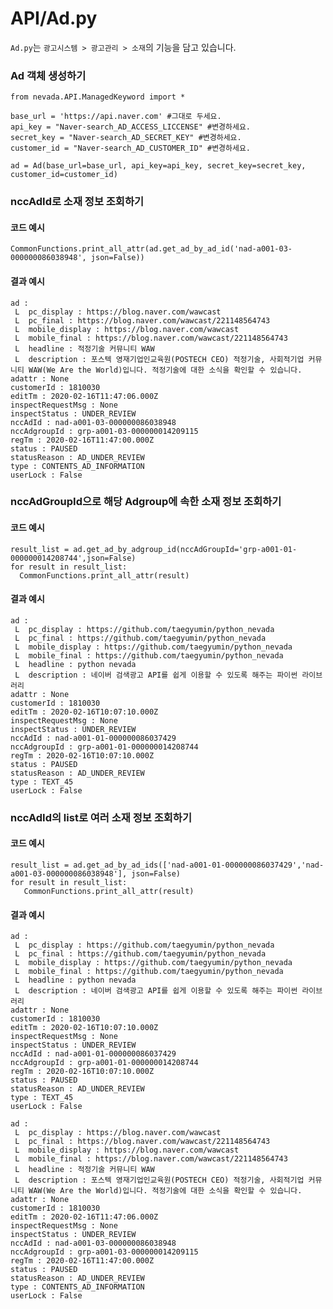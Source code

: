 # API/Ad.py

`Ad.py`는 `광고시스템 > 광고관리 > 소재`의 기능을 담고 있습니다. <br>


### Ad 객체 생성하기
	from nevada.API.ManagedKeyword import *
	
	base_url = 'https://api.naver.com' #그대로 두세요.
	api_key = "Naver-search_AD_ACCESS_LICCENSE" #변경하세요.
	secret_key = "Naver-search_AD_SECRET_KEY" #변경하세요.
	customer_id = "Naver-search_AD_CUSTOMER_ID" #변경하세요.
	
	ad = Ad(base_url=base_url, api_key=api_key, secret_key=secret_key, customer_id=customer_id)

### nccAdId로 소재 정보 조회하기
#### 코드 예시
    CommonFunctions.print_all_attr(ad.get_ad_by_ad_id('nad-a001-03-000000086038948', json=False))

#### 결과 예시
	ad : 
	 L  pc_display : https://blog.naver.com/wawcast
	 L  pc_final : https://blog.naver.com/wawcast/221148564743
	 L  mobile_display : https://blog.naver.com/wawcast
	 L  mobile_final : https://blog.naver.com/wawcast/221148564743
	 L  headline : 적정기술 커뮤니티 WAW
	 L  description : 포스텍 영재기업인교육원(POSTECH CEO) 적정기술, 사회적기업 커뮤니티 WAW(We Are the World)입니다. 적정기술에 대한 소식을 확인할 수 있습니다.
	adattr : None
	customerId : 1810030
	editTm : 2020-02-16T11:47:06.000Z
	inspectRequestMsg : None
	inspectStatus : UNDER_REVIEW
	nccAdId : nad-a001-03-000000086038948
	nccAdgroupId : grp-a001-03-000000014209115
	regTm : 2020-02-16T11:47:00.000Z
	status : PAUSED
	statusReason : AD_UNDER_REVIEW
	type : CONTENTS_AD_INFORMATION
	userLock : False


### nccAdGroupId으로 해당 Adgroup에 속한 소재 정보 조회하기
#### 코드 예시
    result_list = ad.get_ad_by_adgroup_id(nccAdGroupId='grp-a001-01-000000014208744',json=False)
    for result in result_list:
      CommonFunctions.print_all_attr(result)

#### 결과 예시
	ad : 
	 L  pc_display : https://github.com/taegyumin/python_nevada
	 L  pc_final : https://github.com/taegyumin/python_nevada
	 L  mobile_display : https://github.com/taegyumin/python_nevada
	 L  mobile_final : https://github.com/taegyumin/python_nevada
	 L  headline : python nevada
	 L  description : 네이버 검색광고 API를 쉽게 이용할 수 있도록 해주는 파이썬 라이브러리
	adattr : None
	customerId : 1810030
	editTm : 2020-02-16T10:07:10.000Z
	inspectRequestMsg : None
	inspectStatus : UNDER_REVIEW
	nccAdId : nad-a001-01-000000086037429
	nccAdgroupId : grp-a001-01-000000014208744
	regTm : 2020-02-16T10:07:10.000Z
	status : PAUSED
	statusReason : AD_UNDER_REVIEW
	type : TEXT_45
	userLock : False
	
### nccAdId의 list로 여러 소재 정보 조회하기
#### 코드 예시
    result_list = ad.get_ad_by_ad_ids(['nad-a001-01-000000086037429','nad-a001-03-000000086038948'], json=False)
    for result in result_list:
       CommonFunctions.print_all_attr(result)
       
#### 결과 예시
	ad : 
	 L  pc_display : https://github.com/taegyumin/python_nevada
	 L  pc_final : https://github.com/taegyumin/python_nevada
	 L  mobile_display : https://github.com/taegyumin/python_nevada
	 L  mobile_final : https://github.com/taegyumin/python_nevada
	 L  headline : python nevada
	 L  description : 네이버 검색광고 API를 쉽게 이용할 수 있도록 해주는 파이썬 라이브러리
	adattr : None
	customerId : 1810030
	editTm : 2020-02-16T10:07:10.000Z
	inspectRequestMsg : None
	inspectStatus : UNDER_REVIEW
	nccAdId : nad-a001-01-000000086037429
	nccAdgroupId : grp-a001-01-000000014208744
	regTm : 2020-02-16T10:07:10.000Z
	status : PAUSED
	statusReason : AD_UNDER_REVIEW
	type : TEXT_45
	userLock : False
	
	ad : 
	 L  pc_display : https://blog.naver.com/wawcast
	 L  pc_final : https://blog.naver.com/wawcast/221148564743
	 L  mobile_display : https://blog.naver.com/wawcast
	 L  mobile_final : https://blog.naver.com/wawcast/221148564743
	 L  headline : 적정기술 커뮤니티 WAW
	 L  description : 포스텍 영재기업인교육원(POSTECH CEO) 적정기술, 사회적기업 커뮤니티 WAW(We Are the World)입니다. 적정기술에 대한 소식을 확인할 수 있습니다.
	adattr : None
	customerId : 1810030
	editTm : 2020-02-16T11:47:06.000Z
	inspectRequestMsg : None
	inspectStatus : UNDER_REVIEW
	nccAdId : nad-a001-03-000000086038948
	nccAdgroupId : grp-a001-03-000000014209115
	regTm : 2020-02-16T11:47:00.000Z
	status : PAUSED
	statusReason : AD_UNDER_REVIEW
	type : CONTENTS_AD_INFORMATION
	userLock : False
	

